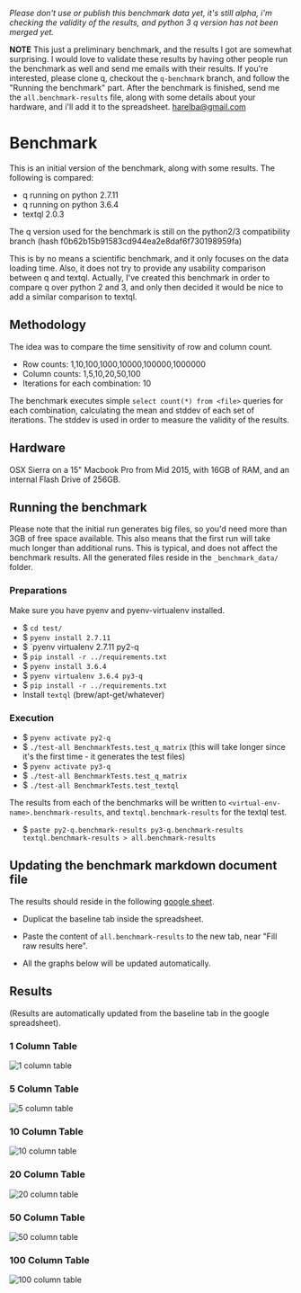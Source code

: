 

*Please don't use or publish this benchmark data yet, it's still alpha, i'm checking the validity of the results, and python 3 q version has not been merged yet.*

**NOTE**
This just a preliminary benchmark, and the results I got are somewhat surprising. I would love to validate these results by having other people run the benchmark as well and send me emails with their results. If you're interested, please clone q, checkout the `q-benchmark` branch, and follow the "Running the benchmark" part. After the benchmark is finished, send me the `all.benchmark-results` file, along with some details about your hardware, and i'll add it to the spreadsheet. <harelba@gmail.com>

# Benchmark
This is an initial version of the benchmark, along with some results. The following is compared:
* q running on python 2.7.11
* q running on python 3.6.4
* textql 2.0.3

The q version used for the benchmark is still on the python2/3 compatibility branch (hash f0b62b15b91583cd944ea2e8daf6f730198959fa)

This is by no means a scientific benchmark, and it only focuses on the data loading time. Also, it does not try to provide any usability comparison between q and textql. Actually, I've created this benchmark in order to compare q over python 2 and 3, and only then decided it would be nice to add a similar comparison to textql.

## Methodology
The idea was to compare the time sensitivity of row and column count. 

* Row counts: 1,10,100,1000,10000,100000,1000000
* Column counts: 1,5,10,20,50,100
* Iterations for each combination: 10

The benchmark executes simple `select count(*) from <file>` queries for each combination, calculating the mean and stddev of each set of iterations. The stddev is used in order to measure the validity of the results.

## Hardware
OSX Sierra on a 15" Macbook Pro from Mid 2015, with 16GB of RAM, and an internal Flash Drive of 256GB.


## Running the benchmark

Please note that the initial run generates big files, so you'd need more than 3GB of free space available. This also means that the first run will take much longer than additional runs. This is typical, and does not affect the benchmark results. All the generated files reside in the `_benchmark_data/` folder.

### Preparations
Make sure you have pyenv and pyenv-virtualenv installed.

* $ `cd test/`
* $ `pyenv install 2.7.11`
* $ `pyenv virtualenv 2.7.11 py2-q
* $ `pip install -r ../requirements.txt`
* $ `pyenv install 3.6.4`
* $ `pyenv virtualenv 3.6.4 py3-q`
* $ `pip install -r ../requirements.txt`
* Install `textql` (brew/apt-get/whatever)

### Execution
* $ `pyenv activate py2-q`
* $ `./test-all BenchmarkTests.test_q_matrix` (this will take longer since it's the first time - it generates the test files)
* $ `pyenv activate py3-q`
* $ `./test-all BenchmarkTests.test_q_matrix`
* $ `./test-all BenchmarkTests.test_textql`

The results from each of the benchmarks will be written to `<virtual-env-name>.benchmark-results`, and `textql.benchmark-results` for the textql test.

* $ `paste py2-q.benchmark-results py3-q.benchmark-results textql.benchmark-results > all.benchmark-results`

## Updating the benchmark markdown document file
The results should reside in the following [google sheet](https://docs.google.com/spreadsheets/d/1Ljr8YIJwUQ5F4wr6ATga5Aajpu1CvQp1pe52KGrLkbY/edit?usp=sharing). 

* Duplicat the baseline tab inside the spreadsheet.
* Paste the content of `all.benchmark-results` to the new tab, near "Fill raw results here".

* All the graphs below will be updated automatically.

## Results
(Results are automatically updated from the baseline tab in the google spreadsheet).

### 1 Column Table
![1 column table](https://docs.google.com/spreadsheets/d/e/2PACX-1vQy9Zm4I322Tdf5uoiFFJx6Oi3Z4AMq7He3fUUtsEQVQIdTGfWgjxFD6k8PAy9wBjvFkqaG26oBgNTP/pubchart?oid=1332039801&format=image)

### 5 Column Table
![5 column table](https://docs.google.com/spreadsheets/d/e/2PACX-1vQy9Zm4I322Tdf5uoiFFJx6Oi3Z4AMq7He3fUUtsEQVQIdTGfWgjxFD6k8PAy9wBjvFkqaG26oBgNTP/pubchart?oid=693226704&format=image)

### 10 Column Table
![10 column table](https://docs.google.com/spreadsheets/d/e/2PACX-1vQy9Zm4I322Tdf5uoiFFJx6Oi3Z4AMq7He3fUUtsEQVQIdTGfWgjxFD6k8PAy9wBjvFkqaG26oBgNTP/pubchart?oid=1439130326&format=image)

### 20 Column Table
![20 column table](https://docs.google.com/spreadsheets/d/e/2PACX-1vQy9Zm4I322Tdf5uoiFFJx6Oi3Z4AMq7He3fUUtsEQVQIdTGfWgjxFD6k8PAy9wBjvFkqaG26oBgNTP/pubchart?oid=1648886784&format=image)

### 50 Column Table
![50 column table](https://docs.google.com/spreadsheets/d/e/2PACX-1vQy9Zm4I322Tdf5uoiFFJx6Oi3Z4AMq7He3fUUtsEQVQIdTGfWgjxFD6k8PAy9wBjvFkqaG26oBgNTP/pubchart?oid=1895066152&format=image)

### 100 Column Table
![100 column table](https://docs.google.com/spreadsheets/d/e/2PACX-1vQy9Zm4I322Tdf5uoiFFJx6Oi3Z4AMq7He3fUUtsEQVQIdTGfWgjxFD6k8PAy9wBjvFkqaG26oBgNTP/pubchart?oid=1125692157&format=image)

